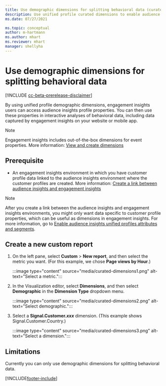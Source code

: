 ```yaml
---
title: Use demographic dimensions for splitting behavioral data (curated dimensions)
description: Use unified profile curated dimensions to enable audience insights customer profile properties.
ms.date: 07/27/2021

ms.topic: conceptual
author: m-hartmann
ms.author: mhart
ms.reviewer: mhart
manager: shellyha
---
```


# Use demographic dimensions for splitting behavioral data

[!INCLUDE [cc-beta-prerelease-disclaimer](includes/cc-beta-prerelease-disclaimer.md)]

By using unified profile demographic dimensions, engagement insights users can access audience insights profile properties. You can then use these properties in interactive analyses of behavioral data, including data captured by engagement insights on your website or mobile app.

>[!NOTE]
> Engagement insights includes out-of-the-box dimensions for event properties. More information: [View and create dimensions](dimensions.md)

## Prerequisite

- An engagement insights environment in which you have customer profile data linked to the audience insights environment where the customer profiles are created. More information: [Create a link between audience insights and engagement insights](integrate-audience-insights-engagement-insights.md)

> [!NOTE]
> After you create a link between the audience insights and engagement insights environments, you might only want data specific to customer profile properties, which can be useful as dimensions in engagement insights. For more information, go to [Enable audience insights unified profiles attributes and segments](integrate-audience-insights-engagement-insights.md#enable-audience-insights-unified-profiles-attributes-and-segments).

## Create a new custom report

1. On the left pane, select **Custom** > **New report**, and then select the metric you want. (For this example, we chose **Page views by Hour**.)

    :::image type="content" source="media/curated-dimensions1.png" alt-text="Select a metric.":::

2. In the Visualization editor, select **Dimensions**, and then select **Demographic** in the **Dimension Type** dropdown menu.

    :::image type="content" source="media/curated-dimensions2.png" alt-text="Select demographic.":::

3. Select a **Signal.Customer.*xxx*** dimension. (This example shows Signal.Customer.Country.)

    :::image type="content" source="media/curated-dimensions3.png" alt-text="Select a dimension.":::
  
## Limitations

Currently you can only use demographic dimensions for splitting behavioral data.


[!INCLUDE[footer-include](../includes/footer-banner.md)]
